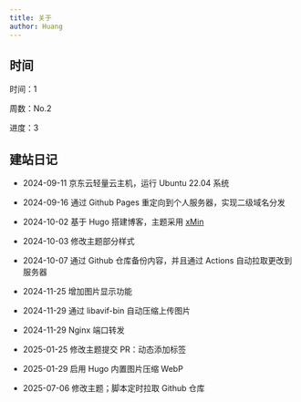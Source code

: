 ```yaml
---
title: 关于
author: Huang
---
```


## 时间

时间：<span id="showTime">1</span>

周数：No.<span id="showWeek">2</span>

进度：<span id="showRemain">3</span>

<script src="/js/index_custom.js"></script>

## 建站日记

- 2024-09-11 京东云轻量云主机，运行 Ubuntu 22.04 系统

- 2024-09-16 通过 Github Pages 重定向到个人服务器，实现二级域名分发

- 2024-10-02 基于 Hugo 搭建博客，主题采用 [xMin](https://github.com/yihui/hugo-xmin)

- 2024-10-03 修改主题部分样式

- 2024-10-07 通过 Github 仓库备份内容，并且通过 Actions 自动拉取更改到服务器

- 2024-11-25 增加图片显示功能

- 2024-11-29 通过 libavif-bin 自动压缩上传图片

- 2024-11-29 Nginx 端口转发

- 2025-01-25 修改主题提交 PR：动态添加标签

- 2025-01-29 启用 Hugo 内置图片压缩 WebP

- 2025-07-06 修改主题；脚本定时拉取 Github 仓库
